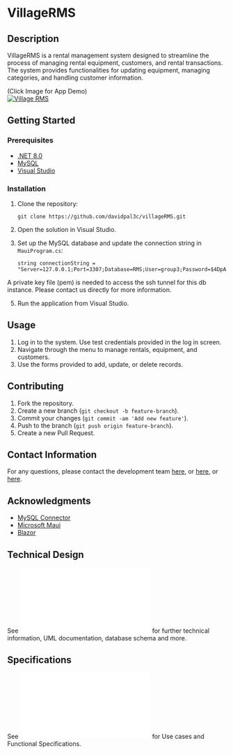 # VillageRMS

## Description
VillageRMS is a rental management system designed to streamline the process of managing rental equipment, customers, and rental transactions. The system provides functionalities for updating equipment, managing categories, and handling customer information.
<br>

(Click Image for App Demo)
<br>
[![Village RMS](https://iili.io/2xF7xrQ.md.jpg)](https://youtu.be/3IxHSi6Clww)


## Getting Started

### Prerequisites
- [.NET 8.0](https://dotnet.microsoft.com/download/dotnet/8.0)
- [MySQL](https://www.mysql.com/downloads/)
- [Visual Studio](https://visualstudio.microsoft.com/)

### Installation
1. Clone the repository:
    ```
   git clone https://github.com/davidpal3c/villageRMS.git
   ```
    
2. Open the solution in Visual Studio.
3. Set up the MySQL database and update the connection string in `MauiProgram.cs`:
    ```
    string connectionString = "Server=127.0.0.1;Port=3307;Database=RMS;User=group3;Password=$4DpA$sg4p3;";
    ```

  A private key file (pem) is needed to access the ssh tunnel for this db instance. Please contact us directly for more information. 
    
5. Run the application from Visual Studio.

## Usage
1. Log in to the system. Use test credentials provided in the log in screen.
2. Navigate through the menu to manage rentals, equipment, and customers.
3. Use the forms provided to add, update, or delete records.

## Contributing
1. Fork the repository.
2. Create a new branch (`git checkout -b feature-branch`).
3. Commit your changes (`git commit -am 'Add new feature'`).
4. Push to the branch (`git push origin feature-branch`).
5. Create a new Pull Request.

## Contact Information
For any questions, please contact the development team [here](mailto:jose.palacios@edu.sait.ca), or [here](mailto:george.conde@edu.sait.ca), or [here](mailto:stefan.garcia@edu.sait.ca).

## Acknowledgments
- [MySQL Connector](https://www.mysql.com/products/connector/)
- [Microsoft Maui](https://dotnet.microsoft.com/apps/maui)
- [Blazor](https://dotnet.microsoft.com/apps/aspnet/web-apps/blazor)

## Technical Design
See ![Technical Design](docs/technical-design.md) for further technical information, UML documentation, database schema and more. 

## Specifications
See ![Specifications](docs/specifications.md) for Use cases and Functional Specifications. 
